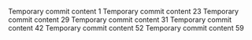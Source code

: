 Temporary commit content 1
Temporary commit content 23
Temporary commit content 29
Temporary commit content 31
Temporary commit content 42
Temporary commit content 52
Temporary commit content 59
